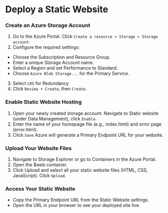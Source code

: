 # Deploy a Static Website

### Create an Azure Storage Account
1. Go to the Azure Portal. Click `Create a resource > Storage > Storage account`.
2. Configure the required settings:
- Choose the Subscription and Resource Group.
- Enter a unique Storage Account name.
- Select a Region and set Performance to Standard.
- Choose `Azure Blob Storage...` for the Primary Service.
3. Select `LRS` for Redundancy
4. Click `Review + Create`, then `Create`.

### Enable Static Website Hosting
1. Open your newly created storage account. Navigate to Static website (under Data Management), click `Enable`.
2. Enter the name of your homepage file (e.g., index.html) and error page (error.html).
3. Click `Save` Azure will generate a Primary Endpoint URL for your website.

### Upload Your Website Files
1. Navigate to Storage Explorer or go to Containers in the Azure Portal.
2. Open the $web container.
3. Click Upload and select all your static website files (HTML, CSS, JavaScript). Click `Upload`.

### Access Your Static Website
- Copy the Primary Endpoint URL from the Static Website settings.
- Open the URL in your browser to see your deployed site live.